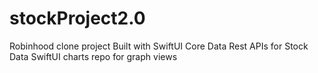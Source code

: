 # stockProject2.0
Robinhood clone project
Built with SwiftUI
Core Data
Rest APIs for Stock Data
SwiftUI charts repo for graph views
